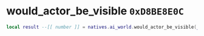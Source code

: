 # would_actor_be_visible `0xD8BE8E0C`

```lua
local result --[[ number ]] = natives.ai_world.would_actor_be_visible(_unk0 --[[ number ]], _unk1 --[[ number ]], _unk2 --[[ number ]])
```